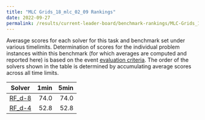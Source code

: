 ```yaml
---
title: "MLC Grids_18_mlc_02_09 Rankings"
date: 2022-09-27
permalink: /results/current-leader-board/benchmark-rankings/MLC-Grids_18_mlc_02_09-rankings
---
```



Averasge scores for each solver for this task and benchmark set under various timelimits.  Determination of scores for the individual problem instances within this benchmark (for which averages are computed and reported here) is based on the event [evaluation criteria](../evaluation-criteria.md).  The order of the solvers shown in the table is determined by accumulating average scores across all time limits.

|                  Solver                   | 1min | 5min |
| ----------------------------------------- | ---: | ---: |
| [RF_d-8](/solver-scores/RF_d-8-scores.md) | 74.0 | 74.0 |
| [RF_d-4](/solver-scores/RF_d-4-scores.md) | 52.8 | 52.8 |

